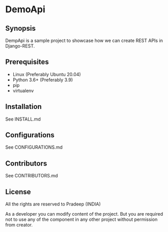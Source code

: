 DemoApi
======

## Synopsis

DempApi is a sample project to showcase how we can create REST APIs in Django-REST.

## Prerequisites

- Linux (Preferably Ubuntu 20.04)
- Python 3.6+ (Preferably 3.9)
- pip
- virtualenv

## Installation

See INSTALL.md

## Configurations

See CONFIGURATIONS.md

## Contributors

See CONTRIBUTORS.md

## License

All the rights are reserved to Pradeep (INDIA)

As a developer you can modify content of the project. But you are required not to use any of the component in any other project without permission from creator.
